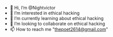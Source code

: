 - 👋 Hi, I’m @Nightvictor
- 👀 I’m interested in ethical hacking
- 🌱 I’m currently learning about ethical hacking
- 💞️ I’m looking to collaborate on ethical hacking
- 📫 How to reach me "thepoet2614@gmail.com"

<!---
Nightvictor/Nightvictor is a ✨ special ✨ repository because its `README.md` (this file) appears on your GitHub profile.
You can click the Preview link to take a look at your changes.
--->
